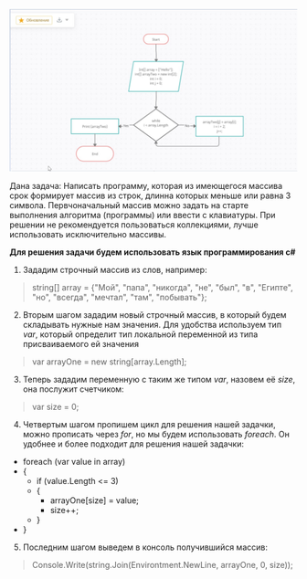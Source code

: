 ![bloc_scheme](bloc_scheme.png)

Дана задача: 
Написать программу, которая из имеющегося массива срок формирует массив из строк, длинна которых меньше или равна 3 символа. 
Первчоначальный массив можно задать на старте выполнения алгоритма (программы) или ввести с клавиатуры.
При решении не рекомендуется пользоваться коллекциями, лучше использовать исключительно массивы. 

**Для решения задачи будем использовать язык программирования c#**

 1. Зададим строчный массив из слов, например:
 >string[] array = {"Мой", "папа", "никогда", "не", "был", "в", "Египте", "но", "всегда", "мечтал", "там", "побывать"};

 2. Вторым шагом зададим новый строчный массив, в который будем складывать нужные нам значения. Для удобства используем тип *var*, который определит тип локальной переменной из типа присваиваемого ей значения

 > var arrayOne = new string[array.Length];

 3. Теперь зададим переменную с таким же типом  *var*, назовем её  *size*, она послужит счетчиком: 

 >var size  = 0;

 4. Четвертым шагом пропишем цикл для решения нашей задачки, можно прописать через  *for*, но мы будем использовать  *foreach*. Он удобнее и более подходит для решения нашей задачки: 

- foreach (var value in array) 
- {
    - if (value.Length <= 3)
    - {
        - arrayOne[size] = value;
        - size++;
    - }
- }

5. Последним шагом выведем в консоль получившийся массив: 
>Console.Write(string.Join(Environtment.NewLine, arrayOne, 0, size));

